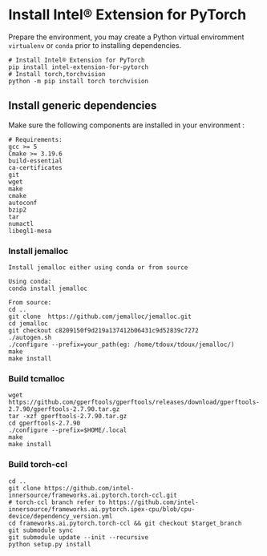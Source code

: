 # Install Intel® Extension for PyTorch
Prepare the environment, you may create a Python virtual enviromment `virtualenv` or `conda` prior to installing dependencies.

    # Install Intel® Extension for PyTorch
    pip install intel-extension-for-pytorch
    # Install torch,torchvision
    python -m pip install torch torchvision

## Install generic dependencies
Make sure the following components are installed in your environment :

    # Requirements:
    gcc >= 5
    Cmake >= 3.19.6
    build-essential 
    ca-certificates 
    git 
    wget 
    make 
    cmake 
    autoconf 
    bzip2 
    tar
    numactl 
    libegl1-mesa 

### Install jemalloc
    Install jemalloc either using conda or from source

    Using conda:
    conda install jemalloc

    From source:
    cd ..
    git clone  https://github.com/jemalloc/jemalloc.git    
    cd jemalloc
    git checkout c8209150f9d219a137412b06431c9d52839c7272
    ./autogen.sh
    ./configure --prefix=your_path(eg: /home/tdoux/tdoux/jemalloc/)
    make
    make install

### Build tcmalloc 
    wget https://github.com/gperftools/gperftools/releases/download/gperftools-2.7.90/gperftools-2.7.90.tar.gz
    tar -xzf gperftools-2.7.90.tar.gz 
    cd gperftools-2.7.90
    ./configure --prefix=$HOME/.local
    make
    make install


### Build torch-ccl 
    cd ..
    git clone https://github.com/intel-innersource/frameworks.ai.pytorch.torch-ccl.git
    # torch-ccl branch refer to https://github.com/intel-innersource/frameworks.ai.pytorch.ipex-cpu/blob/cpu-device/dependency_version.yml
    cd frameworks.ai.pytorch.torch-ccl && git checkout $target_branch
    git submodule sync 
    git submodule update --init --recursive
    python setup.py install 
